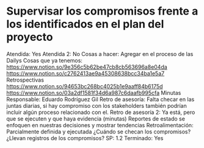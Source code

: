 # Supervisar los compromisos frente a los identificados en el plan del proyecto

Atendida: Yes
Atendida 2: No
Cosas a hacer: Agregar en el proceso de las Dailys
Cosas que ya tenemos: https://www.notion.so/9e356c5b62be47cb8cb563696a8e04da
https://www.notion.so/c2762413ae9a45308638bcc34ba1e5a7
Retrospectivas
https://www.notion.so/94653bc268bc4025b1e9aaff84b6175d
https://www.notion.so/03a2df1581f34d6a987c6daafb995cfa
Minutas
Responsable: Eduardo Rodríguez Gil
Retro de asesoría: Falta checar en las juntas diarias, si hay compromiso con los stakeholders también podrían incluir algún proceso relacionado con el.
Retro de asesoría 2: Ya está, pero que se ejecuten y que haya evidencia (minutas)
Reportes de estado se enfoquen en nuestras decisiones y mostrar tendencias
Retroalimentación: Parcialmente definida y ejecutada
¿Cuándo se checan los compromisos?
¿Llevan registros de los compromisos?
SP: 1.2
Terminado: Yes